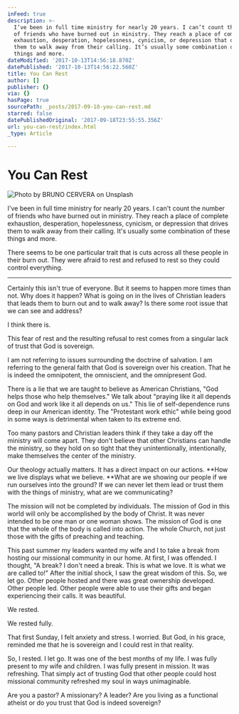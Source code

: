 ```yaml
---
inFeed: true
description: >-
  I’ve been in full time ministry for nearly 20 years. I can’t count the number
  of friends who have burned out in ministry. They reach a place of complete
  exhaustion, desperation, hopelessness, cynicism, or depression that drives
  them to walk away from their calling. It’s usually some combination of these
  things and more. 
dateModified: '2017-10-13T14:56:18.870Z'
datePublished: '2017-10-13T14:56:22.560Z'
title: You Can Rest
author: []
publisher: {}
via: {}
hasPage: true
sourcePath: _posts/2017-09-18-you-can-rest.md
starred: false
datePublishedOriginal: '2017-09-18T23:55:55.356Z'
url: you-can-rest/index.html
_type: Article

---
```

# You Can Rest
![Photo by BRUNO CERVERA on Unsplash](https://the-grid-user-content.s3-us-west-2.amazonaws.com/e4f66147-3590-4538-83d8-6a7b8febab6a.jpg)

I've been in full time ministry for nearly 20 years. I can't count the number of friends who have burned out in ministry. They reach a place of complete exhaustion, desperation, hopelessness, cynicism, or depression that drives them to walk away from their calling. It's usually some combination of these things and more. 

There seems to be one particular trait that is cuts across all these people in their burn out. They were afraid to rest and refused to rest so they could control everything. 

---

Certainly this isn't true of everyone. But it seems to happen more times than not. Why does it happen? What is going on in the lives of Christian leaders that leads them to burn out and to walk away? Is there some root issue that we can see and address? 

I think there is. 

This fear of rest and the resulting refusal to rest comes from a singular lack of trust that God is sovereign. 

I am not referring to issues surrounding the doctrine of salvation. I am referring to the general faith that God is sovereign over his creation. That he is indeed the omnipotent, the omniscient, and the omnipresent God. 

There is a lie that we are taught to believe as American Christians, "God helps those who help themselves." We talk about "praying like it all depends on God and work like it all depends on us." This lie of self-dependence runs deep in our American identity. The "Protestant work ethic" while being good in some ways is detrimental when taken to its extreme end. 

Too many pastors and Christian leaders think if they take a day off the ministry will come apart. They don't believe that other Christians can handle the ministry, so they hold on so tight that they unintentionally, intentionally, make themselves the center of the ministry. 

Our theology actually matters. It has a direct impact on our actions. **How we live displays what we believe. **What are we showing our people if we run ourselves into the ground? If we can never let them lead or trust them with the things of ministry, what are we communicating?

The mission will not be completed by individuals. The mission of God in this world will only be accomplished by the body of Christ. It was never intended to be one man or one woman shows. The mission of God is one that the whole of the body is called into action. The whole Church, not just those with the gifts of preaching and teaching. 

This past summer my leaders wanted my wife and I to take a break from hosting our missional community in our home. At first, I was offended. I thought, "A break? I don't need a break. This is what we love. It is what we are called to!" After the initial shock, I saw the great wisdom of this. So, we let go. Other people hosted and there was great ownership developed. Other people led. Other people were able to use their gifts and began experiencing their calls. It was beautiful. 

We rested. 

We rested fully. 

That first Sunday, I felt anxiety and stress. I worried. But God, in his grace, reminded me that he is sovereign and I could rest in that reality. 

So, I rested. I let go. It was one of the best months of my life. I was fully present to my wife and children. I was fully present in mission. It was refreshing. That simply act of trusting God that other people could host missional community refreshed my soul in ways unimaginable. 

Are you a pastor? A missionary? A leader? Are you living as a functional atheist or do you trust that God is indeed sovereign?